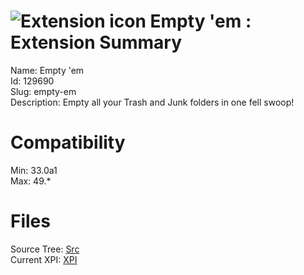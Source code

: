 # ![Extension icon](https://addons.thunderbird.net/user-media/addon_icons/129/129690-64.png?modified=1467238817) Empty 'em : Extension Summary

Name: Empty 'em  
Id: 129690  
Slug: empty-em  
Description: Empty all your Trash and Junk folders in one fell swoop!
  

# Compatibility
Min: 33.0a1  
Max: 49.*  

# Files

Source Tree: [Src](C:/Dev/Thunderbird/ThunderKdB/xall/xOther/129690-empty-em/src)  
Current XPI: [XPI](C:/Dev/Thunderbird/ThunderKdB/xall/xOther/129690-empty-em/xpi)  



